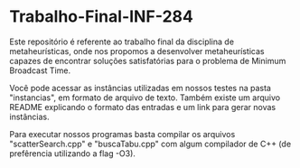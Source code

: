 # Trabalho-Final-INF-284
Este repositório é referente ao trabalho final da disciplina de metaheurísticas, onde nos propomos a desenvolver metaheurísticas capazes de encontrar soluções satisfatórias para o problema de Minimum Broadcast Time.

Você pode acessar as instâncias utilizadas em nossos testes na pasta "instancias", em formato de arquivo de texto. Também existe um arquivo README explicando o formato das entradas e um link para gerar novas instâncias.

Para executar nossos programas basta compilar os arquivos "scatterSearch.cpp" e "buscaTabu.cpp" com algum compilador de C++ (de prefêrencia utilizando a flag -O3).
